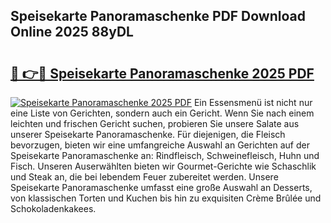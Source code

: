 ## Speisekarte Panoramaschenke PDF Download Online 2025 88yDL

# <h2><a href="http://gca4dya.nevu.top/?p=Speisekarte+Panoramaschenke">🔗 👉🔴 Speisekarte Panoramaschenke 2025 PDF</a></h2>

[![Speisekarte Panoramaschenke 2025 PDF](https://i.imgur.com/dBaPXMq.png)](http://gca4dya.nevu.top/?p=Speisekarte+Panoramaschenke)
Ein Essensmenü ist nicht nur eine Liste von Gerichten, sondern auch ein Gericht. Wenn Sie nach einem leichten und frischen Gericht suchen, probieren Sie unsere Salate aus unserer Speisekarte Panoramaschenke. Für diejenigen, die Fleisch bevorzugen, bieten wir eine umfangreiche Auswahl an Gerichten auf der Speisekarte Panoramaschenke an: Rindfleisch, Schweinefleisch, Huhn und Fisch. Unseren Auserwählten bieten wir Gourmet-Gerichte wie Schaschlik und Steak an, die bei lebendem Feuer zubereitet werden. Unsere Speisekarte Panoramaschenke umfasst eine große Auswahl an Desserts, von klassischen Torten und Kuchen bis hin zu exquisiten Crème Brûlée und Schokoladenkakees.
